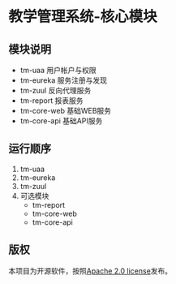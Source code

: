 # 教学管理系统-核心模块

## 模块说明
- tm-uaa 用户帐户与权限
- tm-eureka 服务注册与发现
- tm-zuul 反向代理服务
- tm-report 报表服务
- tm-core-web 基础WEB服务
- tm-core-api 基础API服务

## 运行顺序
1. tm-uaa
2. tm-eureka
3. tm-zuul
4. 可选模块
    - tm-report
    - tm-core-web
    - tm-core-api

## 版权
本项目为开源软件，按照[Apache 2.0 license](http://www.apache.org/licenses/LICENSE-2.0.html)发布。